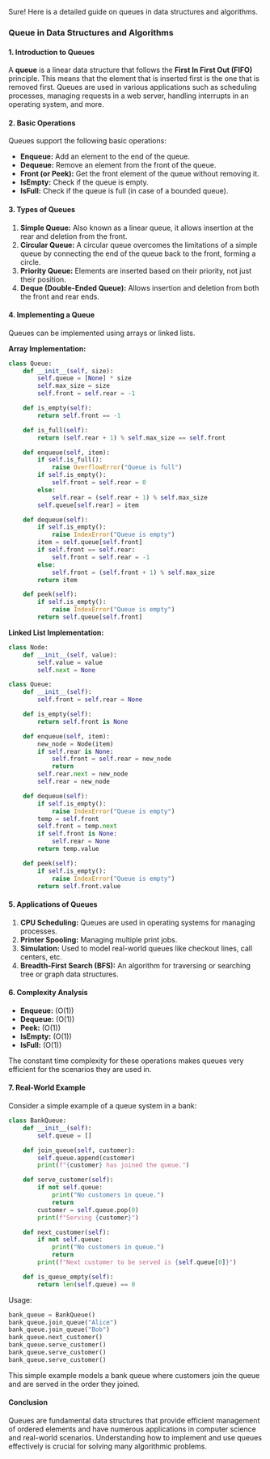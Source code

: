Sure! Here is a detailed guide on queues in data structures and algorithms.

### **Queue in Data Structures and Algorithms**

#### **1. Introduction to Queues**

A **queue** is a linear data structure that follows the **First In First Out (FIFO)** principle. This means that the element that is inserted first is the one that is removed first. Queues are used in various applications such as scheduling processes, managing requests in a web server, handling interrupts in an operating system, and more.

#### **2. Basic Operations**

Queues support the following basic operations:

- **Enqueue:** Add an element to the end of the queue.
- **Dequeue:** Remove an element from the front of the queue.
- **Front (or Peek):** Get the front element of the queue without removing it.
- **IsEmpty:** Check if the queue is empty.
- **IsFull:** Check if the queue is full (in case of a bounded queue).

#### **3. Types of Queues**

1. **Simple Queue:** Also known as a linear queue, it allows insertion at the rear and deletion from the front.
2. **Circular Queue:** A circular queue overcomes the limitations of a simple queue by connecting the end of the queue back to the front, forming a circle.
3. **Priority Queue:** Elements are inserted based on their priority, not just their position.
4. **Deque (Double-Ended Queue):** Allows insertion and deletion from both the front and rear ends.

#### **4. Implementing a Queue**

Queues can be implemented using arrays or linked lists.

**Array Implementation:**
```python
class Queue:
    def __init__(self, size):
        self.queue = [None] * size
        self.max_size = size
        self.front = self.rear = -1

    def is_empty(self):
        return self.front == -1

    def is_full(self):
        return (self.rear + 1) % self.max_size == self.front

    def enqueue(self, item):
        if self.is_full():
            raise OverflowError("Queue is full")
        if self.is_empty():
            self.front = self.rear = 0
        else:
            self.rear = (self.rear + 1) % self.max_size
        self.queue[self.rear] = item

    def dequeue(self):
        if self.is_empty():
            raise IndexError("Queue is empty")
        item = self.queue[self.front]
        if self.front == self.rear:
            self.front = self.rear = -1
        else:
            self.front = (self.front + 1) % self.max_size
        return item

    def peek(self):
        if self.is_empty():
            raise IndexError("Queue is empty")
        return self.queue[self.front]
```

**Linked List Implementation:**
```python
class Node:
    def __init__(self, value):
        self.value = value
        self.next = None

class Queue:
    def __init__(self):
        self.front = self.rear = None

    def is_empty(self):
        return self.front is None

    def enqueue(self, item):
        new_node = Node(item)
        if self.rear is None:
            self.front = self.rear = new_node
            return
        self.rear.next = new_node
        self.rear = new_node

    def dequeue(self):
        if self.is_empty():
            raise IndexError("Queue is empty")
        temp = self.front
        self.front = temp.next
        if self.front is None:
            self.rear = None
        return temp.value

    def peek(self):
        if self.is_empty():
            raise IndexError("Queue is empty")
        return self.front.value
```

#### **5. Applications of Queues**

1. **CPU Scheduling:** Queues are used in operating systems for managing processes.
2. **Printer Spooling:** Managing multiple print jobs.
3. **Simulation:** Used to model real-world queues like checkout lines, call centers, etc.
4. **Breadth-First Search (BFS):** An algorithm for traversing or searching tree or graph data structures.

#### **6. Complexity Analysis**

- **Enqueue:** \(O(1)\)
- **Dequeue:** \(O(1)\)
- **Peek:** \(O(1)\)
- **IsEmpty:** \(O(1)\)
- **IsFull:** \(O(1)\)

The constant time complexity for these operations makes queues very efficient for the scenarios they are used in.

#### **7. Real-World Example**

Consider a simple example of a queue system in a bank:

```python
class BankQueue:
    def __init__(self):
        self.queue = []

    def join_queue(self, customer):
        self.queue.append(customer)
        print(f"{customer} has joined the queue.")

    def serve_customer(self):
        if not self.queue:
            print("No customers in queue.")
            return
        customer = self.queue.pop(0)
        print(f"Serving {customer}")

    def next_customer(self):
        if not self.queue:
            print("No customers in queue.")
            return
        print(f"Next customer to be served is {self.queue[0]}")

    def is_queue_empty(self):
        return len(self.queue) == 0
```

Usage:
```python
bank_queue = BankQueue()
bank_queue.join_queue("Alice")
bank_queue.join_queue("Bob")
bank_queue.next_customer()
bank_queue.serve_customer()
bank_queue.serve_customer()
bank_queue.serve_customer()
```

This simple example models a bank queue where customers join the queue and are served in the order they joined.

#### **Conclusion**

Queues are fundamental data structures that provide efficient management of ordered elements and have numerous applications in computer science and real-world scenarios. Understanding how to implement and use queues effectively is crucial for solving many algorithmic problems.

